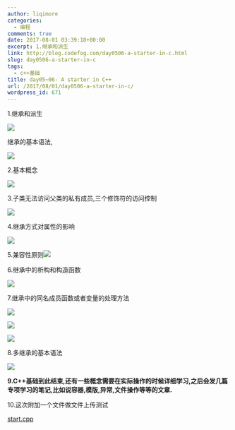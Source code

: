 ```yaml
---
author: liqimore
categories:
  - 编程
comments: true
date: 2017-08-01 03:39:18+00:00
excerpt: 1.继承和派生
link: http://blog.codefog.com/day0506-a-starter-in-c.html
slug: day0506-a-starter-in-c
tags:
  - c++基础
title: day05~06- A starter in C++
url: /2017/08/01/day0506-a-starter-in-c/
wordpress_id: 671
---
```



1.继承和派生

![](https://static.codefog.com/qiniu/old/2017/08/51c9c8aec25d62f14be68d82c7468d1e.png)

继承的基本语法,

![](https://static.codefog.com/qiniu/old/2017/08/ebd80309e981d352d7d36ac7e8860a26.png)

2.基本概念

![](https://static.codefog.com/qiniu/old/2017/08/9ac3434c47efc4bf66f67f8dbb6db0ac.png)

3.子类无法访问父类的私有成员,三个修饰符的访问控制

![](https://static.codefog.com/qiniu/old/2017/08/7e8523b89b8b45bc1f3c5afbbb0de3a1.png)

4.继承方式对属性的影响

![](https://static.codefog.com/qiniu/old/2017/08/2a9bd2a44a4beec8e0214ccf156a8ca4.png)

5.兼容性原则![](https://static.codefog.com/qiniu/old/2017/08/fce61be83ac4eba9af34abc27f236636.png)

6.继承中的析构和构造函数

![](https://static.codefog.com/qiniu/old/2017/08/9e26f6bbc830c2fccfeee6418f521a96.png)

7.继承中的同名成员函数或者变量的处理方法

![](https://static.codefog.com/qiniu/old/2017/08/d7ca124c88dddcdc5b2460bc8b7e3d8a.png)

![](https://static.codefog.com/qiniu/old/2017/08/3f8e79a6e040b13f0b6417e3bbc9cb92.png)

![](https://static.codefog.com/qiniu/old/2017/08/eee0d020b68b8691b5bfd26b3b4388a4.png)

8.多继承的基本语法

![](https://static.codefog.com/qiniu/old/2017/08/35a21759f50417e307f461407bb1c4e1.png)

**9.C++基础到此结束,还有一些概念需要在实际操作的时候详细学习,之后会发几篇专项学习的笔记,比如说容器,模版,异常,文件操作等等的文章.**

10.这次附加一个文件做文件上传测试

[start.cpp](https://static.codefog.com/qiniu/old/2017/08/e794b83204466ef06b7ceb04f3587eb5.cpp)